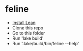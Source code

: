 # feline

- [Install Lean](https://docs.lean-lang.org/lean4/doc/quickstart.html)
- Clone this repo
- Go to this folder
- Run 'lake build'
- Run '.lake/build/bin/feline --help'
